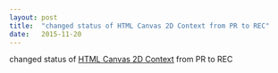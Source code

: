 ```yaml
---
layout: post
title:  "changed status of HTML Canvas 2D Context from PR to REC"
date:   2015-11-20
---
```


changed status of [HTML Canvas 2D Context](http://www.w3.org/TR/2dcontext/) from PR to REC

